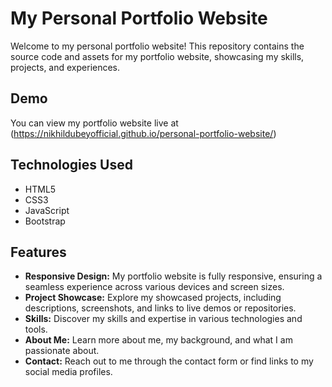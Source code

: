 # My Personal Portfolio Website

Welcome to my personal portfolio website! This repository contains the source code and assets for my portfolio website, showcasing my skills, projects, and experiences.

## Demo

You can view my portfolio website live at (https://nikhildubeyofficial.github.io/personal-portfolio-website/)

## Technologies Used

- HTML5
- CSS3
- JavaScript
- Bootstrap 

## Features

- **Responsive Design:** My portfolio website is fully responsive, ensuring a seamless experience across various devices and screen sizes.
- **Project Showcase:** Explore my showcased projects, including descriptions, screenshots, and links to live demos or repositories.
- **Skills:** Discover my skills and expertise in various technologies and tools.
- **About Me:** Learn more about me, my background, and what I am passionate about.
- **Contact:** Reach out to me through the contact form or find links to my social media profiles.
